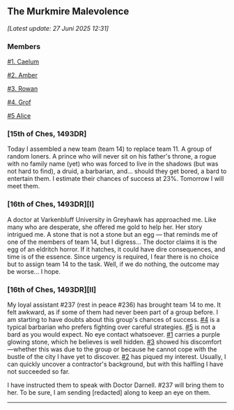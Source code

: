 ## The Murkmire Malevolence 

<em>[Latest update: 27 Juni 2025 12:31]</em></br>


### Members
[#1. Caelum](../caelum.md)

[#2. Amber](../amber.md)

[#3. Rowan](../rowan.md)

[#4. Grof](../grof_granok.md)

[#5 Alice](../alice.md)

### [15th of Ches, 1493DR]

Today I assembled a new team (team 14) to replace team 11. A group of random loners. A prince who will never sit on his father's throne, a rogue with no family name (yet) who was forced to live in the shadows (but was not hard to find), a druid, a barbarian, and... should they get bored, a bard to entertain them. I estimate their chances of success at 23%. Tomorrow I will meet them.

### [16th of Ches, 1493DR][I]

A doctor at Varkenbluff University in Greyhawk has approached me. Like many who are desperate, she offered me gold to help her. Her story intrigued me. A stone that is not a stone but an egg — that reminds me of one of the members of team 14, but I digress... The doctor claims it is the egg of an eldritch horror. If it hatches, it could have dire consequences, and time is of the essence. Since urgency is required, I fear there is no choice but to assign team 14 to the task. Well, if we do nothing, the outcome may be worse... I hope.

### [16th of Ches, 1493DR][II]

My loyal assistant #237 (rest in peace #236) has brought team 14 to me. It felt awkward, as if some of them had never been part of a group before. I am starting to have doubts about this group's chances of success. [#4](./grof_granok.md) is a typical barbarian who prefers fighting over careful strategies. [#5](./alice.md) is not a bard as you would expect. No eye contact whatsoever. [#1](./caelum.md) carries a purple glowing stone, which he believes is well hidden. [#3](./rowan.md) showed his discomfort—whether this was due to the group or because he cannot cope with the bustle of the city I have yet to discover. [#2](./amber.md) has piqued my interest. Usually, I can quickly uncover a contractor's background, but with this halfling I have not succeeded so far.

I have instructed them to speak with Doctor Darnell. #237 will bring them to her. To be sure, I am sending [redacted] along to keep an eye on them.

---

